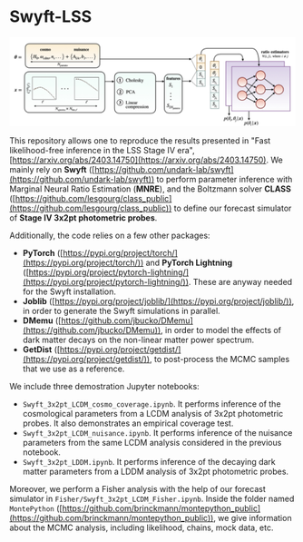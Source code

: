 # Swyft-LSS

![alt text](https://github.com/GuillermoFrancoAbellan/Swyft-LSS/blob/main/Aux_files/diagram_network.jpeg?raw=true)


This repository allows one to reproduce the results presented in "Fast likelihood-free inference in the LSS Stage IV era", [https://arxiv.org/abs/2403.14750](https://arxiv.org/abs/2403.14750). We mainly rely on **Swyft** ([https://github.com/undark-lab/swyft](https://github.com/undark-lab/swyft)) to perform parameter inference with Marginal Neural Ratio Estimation (**MNRE**), and the Boltzmann solver **CLASS** ([https://github.com/lesgourg/class_public](https://github.com/lesgourg/class_public)) to define our forecast simulator of **Stage IV 3x2pt photometric probes**.

Additionally, the code relies on a few other packages:

- **PyTorch** ([https://pypi.org/project/torch/](https://pypi.org/project/torch/)) and **PyTorch Lightning** ([https://pypi.org/project/pytorch-lightning/](https://pypi.org/project/pytorch-lightning/)). These are anyway needed for the Swyft installation.
- **Joblib** ([https://pypi.org/project/joblib/](https://pypi.org/project/joblib/)), in order to generate the Swyft simulations in parallel.
- **DMemu** ([https://github.com/jbucko/DMemu](https://github.com/jbucko/DMemu)), in order to model the effects of dark matter decays on the non-linear matter power spectrum.
- **GetDist** ([https://pypi.org/project/getdist/](https://pypi.org/project/getdist/)), to post-process the MCMC samples that we use as a reference. 

We include three demostration Jupyter notebooks:

- `Swyft_3x2pt_LCDM_cosmo_coverage.ipynb`. It performs inference of the cosmological parameters from a LCDM analysis of 3x2pt photometric probes. It also demonstrates an empirical coverage test.
- `Swyft_3x2pt_LCDM_nuisance.ipynb`. It performs inference of the nuisance parameters from the same LCDM analysis considered in the previous notebook.
- `Swyft_3x2pt_LDDM.ipynb`. It performs inference of the decaying dark matter parameters from a LDDM analysis of 3x2pt photometric probes.

Moreover, we perform a Fisher analysis with the help of our forecast simulator in `Fisher/Swyft_3x2pt_LCDM_Fisher.ipynb`. Inside the folder named `MontePython` ([https://github.com/brinckmann/montepython_public](https://github.com/brinckmann/montepython_public)), we give information about the MCMC analysis, including likelihood, chains, mock data, etc. 

